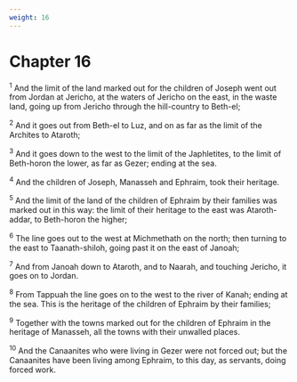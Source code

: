 ```yaml
---
weight: 16
---
```


# Chapter 16

<sup>1</sup> And the limit of the land marked out for the children of Joseph went out from Jordan at Jericho, at the waters of Jericho on the east, in the waste land, going up from Jericho through the hill-country to Beth-el; 

<sup>2</sup> And it goes out from Beth-el to Luz, and on as far as the limit of the Archites to Ataroth; 

<sup>3</sup> And it goes down to the west to the limit of the Japhletites, to the limit of Beth-horon the lower, as far as Gezer; ending at the sea. 

<sup>4</sup> And the children of Joseph, Manasseh and Ephraim, took their heritage. 

<sup>5</sup> And the limit of the land of the children of Ephraim by their families was marked out in this way: the limit of their heritage to the east was Ataroth-addar, to Beth-horon the higher; 

<sup>6</sup> The line goes out to the west at Michmethath on the north; then turning to the east to Taanath-shiloh, going past it on the east of Janoah; 

<sup>7</sup> And from Janoah down to Ataroth, and to Naarah, and touching Jericho, it goes on to Jordan. 

<sup>8</sup> From Tappuah the line goes on to the west to the river of Kanah; ending at the sea. This is the heritage of the children of Ephraim by their families; 

<sup>9</sup> Together with the towns marked out for the children of Ephraim in the heritage of Manasseh, all the towns with their unwalled places. 

<sup>10</sup> And the Canaanites who were living in Gezer were not forced out; but the Canaanites have been living among Ephraim, to this day, as servants, doing forced work. 


